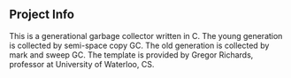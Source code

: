 ## Project Info
This is a generational garbage collector written in C. The young generation is collected by semi-space copy GC. The old generation is collected by mark and sweep GC. The template is provided by Gregor Richards, professor at University of Waterloo, CS.